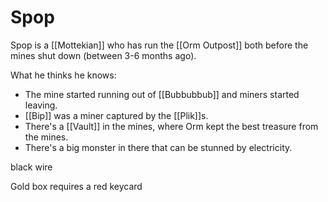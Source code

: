 # Spop

Spop is a [[Mottekian]] who has run the [[Orm Outpost]] both before the mines shut down (between 3-6 months ago).

What he thinks he knows:

- The mine started running out of [[Bubbubbub]] and miners started leaving.
- [[Bip]] was a miner captured by the [[Plik]]s.
- There's a [[Vault]] in the mines, where Orm kept the best treasure from the mines.
- There's a big monster in there that can be stunned by electricity.

black wire

Gold box requires a red keycard